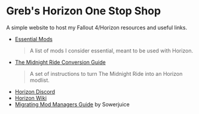 # Greb's Horizon One Stop Shop

A simple website to host my Fallout 4/Horizon resources and useful links.

- [Essential Mods](./essentials.html)
  > A list of mods I consider essential, meant to be used with Horizon.
- [The Midnight Ride Conversion Guide](./tmr.html)
  > A set of instructions to turn The Midnight Ride into an Horizon modlist.
- [Horizon Discord](https://discord.gg/gW2xdaH)
- [Horizon Wiki](https://antifandom.com/fo4horizon/wiki/Horizon_Wiki)
- [Migrating Mod Managers Guide](https://github.com/sower-j/modding-guides/blob/main/migrating-mod-managers.md) by Sowerjuice
